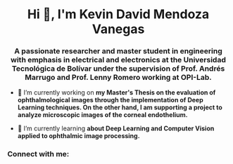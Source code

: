 <h1 align="center">Hi 👋, I'm Kevin David Mendoza Vanegas</h1>
<h3 align="center">A passionate researcher and master student in engineering with emphasis in electrical and electronics at the Universidad Tecnológica de Bolívar under the supervision of Prof. Andrés Marrugo and Prof. Lenny Romero working at OPI-Lab.</h3>

- 🔭 I’m currently working on **my Master's Thesis on the evaluation of ophthalmological images through the implementation of Deep Learning techniques. On the other hand, I am supporting a project to analyze microscopic images of the corneal endothelium.**

- 🌱 I’m currently learning **about Deep Learning and Computer Vision applied to ophthalmic image processing.**

<h3 align="left">Connect with me:</h3>
<p align="left">
</p>
